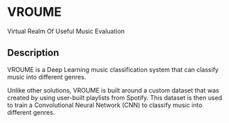 # VROUME

Virtual Realm Of Useful Music Evaluation

## Description

VROUME is a Deep Learning music classification system that can classify music into different genres.

Unlike other solutions, VROUME is built around a custom dataset that was created by using user-built playlists from Spotify. This dataset is then used to train a Convolutional Neural Network (CNN) to classify music into different genres.
